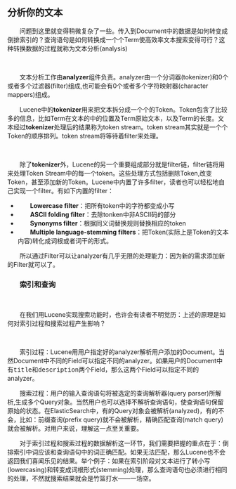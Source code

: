 ## 分析你的文本
<div style="text-indent:2em;">
<p>问题到这里就变得稍微复杂了一些。传入到Document中的数据是如何转变成倒排索引的？查询语句是如何转换成一个个Term使高效率文本搜索变得可行？这种转换数据的过程就称为文本分析(analysis)</p>
<br/>
<p>文本分析工作由<b>analyzer</b>组件负责。analyzer由一个分词器(tokenizer)和0个或者多个过滤器(filter)组成,也可能会有0个或者多个字符映射器(character mappers)组成。</p>
<p>Lucene中的<b>tokenizer</b>用来把文本拆分成一个个的Token。Token包含了比较多的信息，比如Term在文本的中的位置及Term原始文本，以及Term的长度。文本经过<b>tokenizer</b>处理后的结果称为token stream。token stream其实就是一个个Token的顺序排列。token stream将等待着filter来处理。</p>
<br/>
<p>除了<b>tokenizer</b>外，Lucene的另一个重要组成部分就是filter链，filter链将用来处理Token Stream中的每一个token。这些处理方式包括删除Token,改变Token，甚至添加新的Token。Lucene中内置了许多filter，读者也可以轻松地自己实现一个filter。有如下内置的filter：
<ul>
<li><b>Lowercase filter</b>：把所有token中的字符都变成小写</li>
<li><b>ASCII folding filter</b>：去除tonken中非ASCII码的部分</li>
<li><b>Synonyms filter</b>：根据同义词替换规则替换相应的token</li>
<li><b>Multiple language-stemming filters</b>：把Token(实际上是Token的文本内容)转化成词根或者词干的形式。</li>
</ul>
</p>
<p>所以通过Filter可以让analyzer有几乎无限的处理能力：因为新的需求添加新的Filter就可以了。</p>

<h3>索引和查询</h3>

<br/>
<p>在我们用Lucene实现搜索功能时，也许会有读者不明觉历：上述的原理是如何对索引过程和搜索过程产生影响？</p>
<br/>
<p>索引过程：Lucene用用户指定好的analyzer解析用户添加的Document。当然Document中不同的Field可以指定不同的analyzer。如果用户的Document中有<span style="font-family:COURIER">title</span>和<span style="font-family:COURIER">description</span>两个Field，那么这两个Field可以指定不同的analyzer。</p>
<p>搜索过程：用户的输入查询语句将被选定的查询解析器(query parser)所解析,生成多个Query对象。当然用户也可以选择不解析查询语句，使查询语句保留原始的状态。在ElasticSearch中，有的Query对象会被解析(analyzed)，有的不会，比如：前缀查询(prefix query)就不会被解析，精确匹配查询(match query)就会被解析。对用户来说，理解这一点至关重要。</p>
<p>对于索引过程和搜索过程的数据解析这一环节，我们需要把握的重点在于：倒排索引中词应该和查询语句中的词正确匹配。如果无法匹配，那么Lucene也不会返回我们喜闻乐见的结果。举个例子：如果在索引阶段对文本进行了转小写(lowercasing)和转变成词根形式(stemming)处理，那么查询语句也必须进行相同的处理，不然就搜索结果就会是竹篮打水——一场空。</p>
</div>

